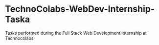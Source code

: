 # TechnoColabs-WebDev-Internship-Taska
Tasks performed during the Full Stack Web Development Internship at Technocolabs

